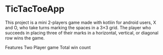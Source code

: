# TicTacToeApp
This project is a mini 2-players game made with kotliin for android users,
X and O, who take turns marking the spaces in a 3×3 grid. The player who succeeds in placing three of their marks in a horizontal, vertical, or diagonal row wins the game.

Features
Two Player game
Total win count
